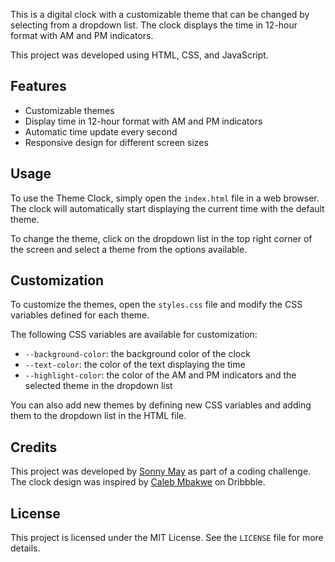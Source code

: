
This is a digital clock with a customizable theme that can be changed by selecting from a dropdown list. The clock displays the time in 12-hour format with AM and PM indicators.

This project was developed using HTML, CSS, and JavaScript.

## Features

- Customizable themes
- Display time in 12-hour format with AM and PM indicators
- Automatic time update every second
- Responsive design for different screen sizes

## Usage

To use the Theme Clock, simply open the `index.html` file in a web browser. The clock will automatically start displaying the current time with the default theme.

To change the theme, click on the dropdown list in the top right corner of the screen and select a theme from the options available.

## Customization

To customize the themes, open the `styles.css` file and modify the CSS variables defined for each theme. 

The following CSS variables are available for customization:

- `--background-color`: the background color of the clock
- `--text-color`: the color of the text displaying the time
- `--highlight-color`: the color of the AM and PM indicators and the selected theme in the dropdown list

You can also add new themes by defining new CSS variables and adding them to the dropdown list in the HTML file.

## Credits

This project was developed by [Sonny May](https://github.com/SonnyMay) as part of a coding challenge. The clock design was inspired by [Caleb Mbakwe](https://dribbble.com/shots/7016756-Daily-UI-Challenge-014-Countdown-Timer) on Dribbble.

## License

This project is licensed under the MIT License. See the `LICENSE` file for more details.
